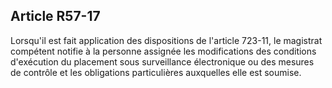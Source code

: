 Article R57-17
----
Lorsqu'il est fait application des dispositions de l'article 723-11, le
magistrat compétent notifie à la personne assignée les modifications des
conditions d'exécution du placement sous surveillance électronique ou des
mesures de contrôle et les obligations particulières auxquelles elle est
soumise.
